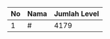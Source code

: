 | No | Nama            | Jumlah Level |
|----|-----------------|--------------|
| 1  | #    |    4179        |
